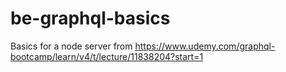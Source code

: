 # be-graphql-basics
Basics for a node server from https://www.udemy.com/graphql-bootcamp/learn/v4/t/lecture/11838204?start=1
